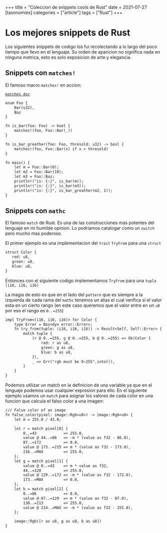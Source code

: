 +++
title = "Coleccion de snippets cools de Rust"
date = 2021-07-27
[taxonomies]
categories = ["article"]
tags = ["Rust"]
+++

# Los mejores snippets de Rust

Los siguientes snippets de codigo los fui recolectando a lo largo del poco tiempo
que llevo en el lenguaje. Su orden de aparicion no significa nada en ninguna
metrica, esto es solo exposicion de arte y elegancia.

## Snippets con `matches!`

El famoso macro `matches!` en accion:

[`matches doc`](https://doc.rust-lang.org/std/macro.matches.html)

```txt
enum Foo {
    Bar(u32),
    Baz
}

fn is_bar(foo: Foo) -> bool {
    matches!(foo, Foo::Bar(_))
}

fn is_bar_greather(foo: Foo, thresold: u32) -> bool {
    matches!(foo, Foo::Bar(x) if x > thresold)
}

fn main() {
    let m = Foo::Bar(0);
    let m2 = Foo::Bar(10);
    let m3 = Foo::Baz;
    println!("is: {:}", is_bar(m));
    println!("is: {:}", is_bar(m3));
    println!("is: {:}", is_bar_greather(m2, 1));
}
```

## Snippets con `mathc`

El famoso `match` de Rust. Es una de las construcciones mas potentes del lenguaje
en mi humilde opinion. Lo podriamos catalogar como un `switch` pero mucho mas
poderoso.

El primer ejemplo es una implementacion del `trait` `TryFrom` para una `struct`

```txt
struct Color {
   red: u8,
   green: u8,
   blue: u8,
}
```

Entonces con el siguiente codigo implementamos `TryFrom` para una `tupla` `(i16, i16, i16)`

La magia de esto es que en el lado del `pattern` que es siempre a la izquierda
de cada rama del `mathc` tenemos un alias el cual verifica si el valor esta
en un cierto rango (en este caso queremos que el valor entre en un `u8` por eso
el rango es `0..=255`)

```txt
impl TryFrom<(i16, i16, i16)> for Color {
    type Error = Box<dyn error::Error>;
    fn try_from(tuple: (i16, i16, i16)) -> Result<Self, Self::Error> {
        match tuple {
            (r @ 0..=255, g @ 0..=255, b @ 0..=255) => Ok(Color {
                red: r as u8,
                green: g as u8,
                blue: b as u8,
            }),
            _ => Err("rgb must be 0~255".into()),
        }
    }
}
```

Podemos utilizar un match en la definicion de una variable ya que en el lenguaje
podemos usar cualquier expresion para ello. En el siguiente ejemplo usamos un `match`
para asignar los valores de cada color en una funcion que calcula el falso color
a una imagen:

```txt
/// False color of an image
fn false_color(pixel: image::Rgb<u8>) -> image::Rgb<u8> {
    let m = 255.0 / 43.0;

    let r = match pixel[0] {
        0..=43            => 255.0,
        value @ 44..=86   => -m * (value as f32 - 86.0),
        87..=172          => 0.0,
        value @ 173..=215 => m * (value as f32 - 173.0),
        216..=MAX         => 255.0,
    };
    let g = match pixel[1] {
        value @ 0..=43    => m * value as f32,
        44..=128          => 255.0,
        value @ 129..=172 => -m * (value as f32 - 172.0),
        173..=MAX         => 0.0,
    };
    let b = match pixel[2] {
        0..=86            => 0.0,
        value @ 87..=129  => m * (value as f32 - 87.0),
        130..=213         => 255.0,
        value @ 214..=MAX => -m * (value as f32 - 255.0),
    };

    image::Rgb([r as u8, g as u8, b as u8])
}
```
